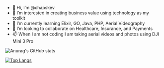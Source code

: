 - 👋 Hi, I’m @chapskev
- 👀 I’m interested in creating business value using technology as my toolkit
- 🌱 I’m currently learning Elixir, GO, Java, PHP, Aerial Videography
- 💞️ I’m looking to collaborate on Healthcare, Insurance, and Payments
- 📫 When I am not coding I am taking aerial videos and photos using DJI Mini 3 Pro

![Anurag's GitHub stats](https://github-readme-stats.vercel.app/api?username=chapskev&show_icons=true)

[![Top Langs](https://github-readme-stats.vercel.app/api/top-langs/?username=chapskev)](https://github.com/anuraghazra/github-readme-stats)

<!---
chapskev/chapskev is a ✨ special ✨ repository because its `README.md` (this file) appears on your GitHub profile.
You can click the Preview link to take a look at your changes.
--->
